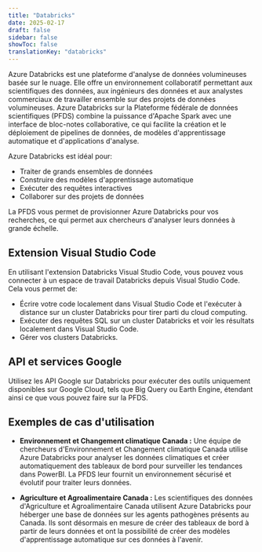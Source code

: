 ```yaml
---
title: "Databricks"
date: 2025-02-17
draft: false
sidebar: false
showToc: false
translationKey: "databricks"
---
```


Azure Databricks est une plateforme d'analyse de données volumineuses basée sur le nuage. Elle offre un environnement collaboratif permettant aux scientifiques des données, aux ingénieurs des données et aux analystes commerciaux de travailler ensemble sur des projets de données volumineuses. Azure Databricks sur la Plateforme fédérale de données scientifiques (PFDS) combine la puissance d'Apache Spark avec une interface de bloc-notes collaborative, ce qui facilite la création et le déploiement de pipelines de données, de modèles d'apprentissage automatique et d'applications d'analyse.

Azure Databricks est idéal pour:

- Traiter de grands ensembles de données
- Construire des modèles d'apprentissage automatique
- Exécuter des requêtes interactives
- Collaborer sur des projets de données

La PFDS vous permet de provisionner Azure Databricks pour vos recherches, ce qui permet aux chercheurs d'analyser leurs données à grande échelle.

## Extension Visual Studio Code

En utilisant l'extension Databricks Visual Studio Code, vous pouvez vous connecter à un espace de travail Databricks depuis Visual Studio Code. Cela vous permet de:

* Écrire votre code localement dans Visual Studio Code et l'exécuter à distance sur un cluster Databricks pour tirer parti du cloud computing.
* Exécuter des requêtes SQL sur un cluster Databricks et voir les résultats localement dans Visual Studio Code.
* Gérer vos clusters Databricks.

## API et services Google

Utilisez les API Google sur Databricks pour exécuter des outils uniquement disponibles sur Google Cloud, tels que Big Query ou Earth Engine, étendant ainsi ce que vous pouvez faire sur la PFDS.

## Exemples de cas d'utilisation

- **Environnement et Changement climatique Canada :** Une équipe de chercheurs d'Environnement et Changement climatique Canada utilise Azure Databricks pour analyser les données climatiques et créer automatiquement des tableaux de bord pour surveiller les tendances dans PowerBI. La PFDS leur fournit un environnement sécurisé et évolutif pour traiter leurs données.

- **Agriculture et Agroalimentaire Canada :** Les scientifiques des données d'Agriculture et Agroalimentaire Canada utilisent Azure Databricks pour héberger une base de données sur les agents pathogènes présents au Canada. Ils sont désormais en mesure de créer des tableaux de bord à partir de leurs données et ont la possibilité de créer des modèles d'apprentissage automatique sur ces données à l'avenir.
